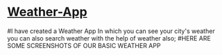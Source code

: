 # [Weather-App](https://chandan-mourya-weather-app.netlify.app/)

#I have created a Weather App
In which you can see your city's weather you can also search weather with the help of weather also;
#HERE ARE SOME SCREENSHOTS OF OUR BASIC WEATHER APP
